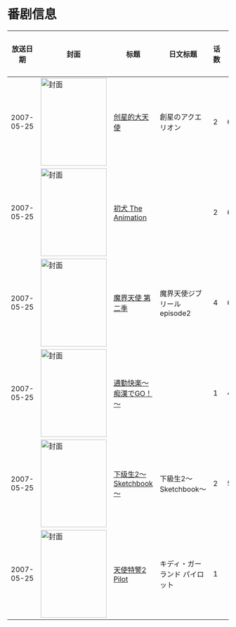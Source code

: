 # 番剧信息

|放送日期|封面|标题|日文标题|话数|评分|评分人数|
|---|---|---|---|---|---|---|
|2007-05-25|<img src="//lain.bgm.tv/pic/cover/c/20/71/22601_Yd887.jpg" alt="封面" style="width:150px;height:200px;object-fit:cover;">|[创星的大天使](https://bangumi.tv/subject/22601)|創星のアクエリオン|2|6.3|153人评分|
|2007-05-25|<img src="/img/no_icon_subject.png" alt="封面" style="width:150px;height:200px;object-fit:cover;">|[初犬 The Animation](https://bangumi.tv/subject/62461)||2|6.9|706人评分|
|2007-05-25|<img src="/img/no_icon_subject.png" alt="封面" style="width:150px;height:200px;object-fit:cover;">|[魔界天使 第二季](https://bangumi.tv/subject/67424)|魔界天使ジブリール episode2|4|6.0|158人评分|
|2007-05-25|<img src="/img/no_icon_subject.png" alt="封面" style="width:150px;height:200px;object-fit:cover;">|[通勤快楽～痴漢でGO！～](https://bangumi.tv/subject/70249)||1|4.1|40人评分|
|2007-05-25|<img src="/img/no_icon_subject.png" alt="封面" style="width:150px;height:200px;object-fit:cover;">|[下级生2～Sketchbook～](https://bangumi.tv/subject/78805)|下級生2〜Sketchbook〜|2|5.8|82人评分|
|2007-05-25|<img src="//lain.bgm.tv/pic/cover/c/9e/70/527254_qpbWQ.jpg" alt="封面" style="width:150px;height:200px;object-fit:cover;">|[天使特警2 Pilot](https://bangumi.tv/subject/527254)|キディ・ガーランド パイロット|1|||
